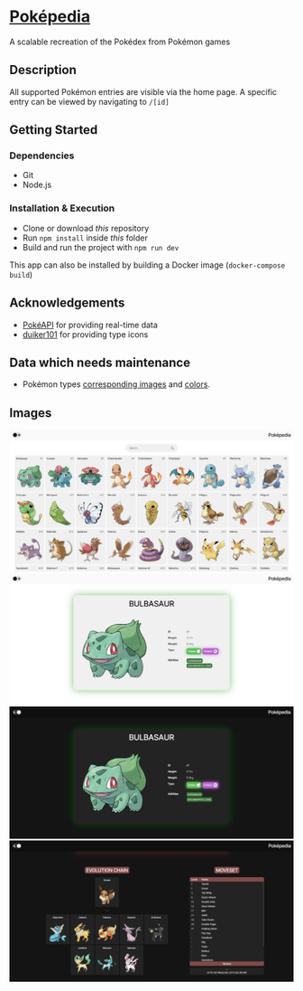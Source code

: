 # [Poképedia](https://pokepedia.azurewebsites.net/)
A scalable recreation of the Pokédex from Pokémon games

## Description
All supported Pokémon entries are visible via the home page. A specific entry can be viewed by navigating to `/[id]`

## Getting Started

### Dependencies
- Git
- Node.js

### Installation & Execution
- Clone or download *this* repository
- Run `npm install` inside *this* folder
- Build and run the project with `npm run dev`

This app can also be installed by building a Docker image (`docker-compose build`)

## Acknowledgements
- [PokéAPI](https://github.com/PokeAPI/pokeapi) for providing real-time data
- [duiker101](https://github.com/duiker101/pokemon-type-svg-icons) for providing type icons

## Data which needs maintenance
- Pokémon types [corresponding images](static/assets/types) and [colors](src/lib/index.js). 

## Images
<img src="images/main.png" alt="Image of page">
<img src="images/bulbasaur-light.png" alt="Image of page">
<img src="images/bulbasaur-dark.png" alt="Image of page">
<img src="images/eevee.png" alt="Image of page">